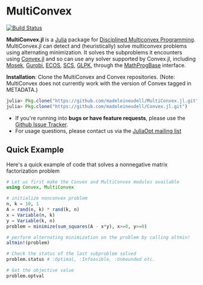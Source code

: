 # MultiConvex

[![Build Status](https://travis-ci.org/madeleineudell/MultiConvex.jl.svg?branch=master)](https://travis-ci.org/madeleineudell/MultiConvex.jl)

**MultiConvex.jl** is a [Julia](http://julialang.org) package for [Disciplined Multiconvex Programming](http://dcp.stanford.edu/). MultiConvex.jl can detect and (heuristically) solve multiconvex problems using alternating minimization. It solves the subproblems it encounters using [Convex.jl](https://github.com/JuliaOpt/Convex.jl) and so can use any solver supported by Convex.jl, including [Mosek](https://github.com/JuliaOpt/Mosek.jl), [Gurobi](https://github.com/JuliaOpt/gurobi.jl), [ECOS](https://github.com/JuliaOpt/ECOS.jl), [SCS](https://github.com/JuliaOpt/SCS.jl), [GLPK](https://github.com/JuliaOpt/GLPK.jl), through the [MathProgBase](http://mathprogbasejl.readthedocs.org/en/latest/) interface.

**Installation**: 
Clone the MultiConvex and Convex repositories. (Note: MultiConvex does not currently work with the version of Convex tagged in METADATA.)
```julia
julia> Pkg.clone("https://github.com/madeleineudell/MultiConvex.jl.git")
julia> Pkg.clone("https://github.com/madeleineudell/Convex.jl.git")
```

- If you're running into **bugs or have feature requests**, please use the [Github Issue Tracker](https://github.com/JuliaOpt/Convex.jl/issues>).
- For usage questions, please contact us via the [JuliaOpt mailing list](https://groups.google.com/forum/#!forum/julia-opt)

## Quick Example

Here's a quick example of code that solves a nonnegative matrix factorization problem
```julia
# Let us first make the Convex and MultiConvex modules available
using Convex, MultiConvex

# initialize nonconvex problem
n, k = 10, 1
A = rand(n, k) * rand(k, n)
x = Variable(n, k)
y = Variable(k, n)
problem = minimize(sum_squares(A - x*y), x>=0, y>=0)

# perform alternating minimization on the problem by calling altmin!
altmin!(problem)

# Check the status of the last subproblem solved
problem.status # :Optimal, :Infeasible, :Unbounded etc.

# Get the objective value
problem.optval
```